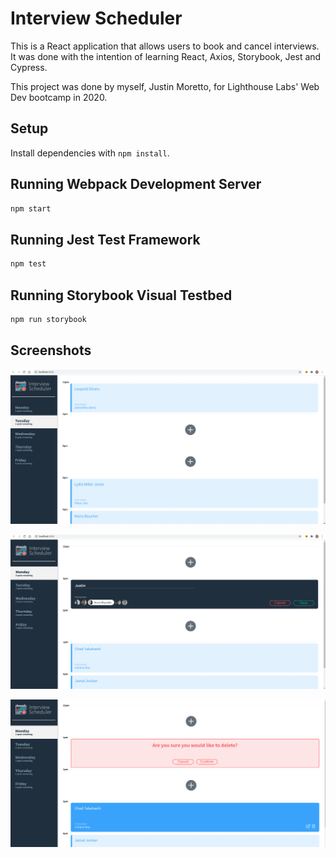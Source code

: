 # Interview Scheduler
This is a React application that allows users to book and cancel interviews. It was done with the intention of learning React, Axios, Storybook, Jest and Cypress.

This project was done by myself, Justin Moretto, for Lighthouse Labs' Web Dev bootcamp in 2020.


## Setup

Install dependencies with `npm install`.

## Running Webpack Development Server

```sh
npm start
```

## Running Jest Test Framework

```sh
npm test
```

## Running Storybook Visual Testbed

```sh
npm run storybook
```

## Screenshots
!["screenshot of Daily Appointment Schedule"](https://github.com/Justin-Moretto/scheduler/blob/master/docs/Tuesday.png?raw=true)

!["screenshot of Booking/Editing an Appointment"](https://github.com/Justin-Moretto/scheduler/blob/master/docs/Form.png?raw=true)

!["screenshot of Deleting Appointment"](https://github.com/Justin-Moretto/scheduler/blob/master/docs/ConfirmDelete.png?raw=true)
